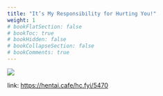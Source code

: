 ```yaml
---
title: "It’s My Responsibility for Hurting You!"
weight: 1
# bookFlatSection: false
# bookToc: true
# bookHidden: false
# bookCollapseSection: false
# bookComments: true
---
```


![](https://cdn.jsdelivr.net/gh/reiuyfan/imagehosting@main/blog/20210115161912399.jpg)

link: <https://hentai.cafe/hc.fyi/5470>